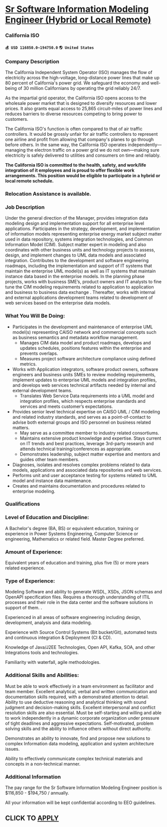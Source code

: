 # [Sr Software Information Modeling Engineer (Hybrid or Local Remote)](https://www.remotewlb.com/apply/sr-software-information-modeling-engineer-hybrid-or-local-remote-82766)  
### California ISO  
#### `💰 USD 116850.0~194750.0` `🌎 United States`  

### Company Description

The California Independent System Operator (ISO) manages the flow of electricity across the high-voltage, long-distance power lines that make up 80 percent of California's power grid. We safeguard the economy and well-being of 30 million Californians by operating the grid reliably 24/7.

As the impartial grid operator, the California ISO opens access to the wholesale power market that is designed to diversify resources and lower prices. It also grants equal access to 25,865 circuit-miles of power lines and reduces barriers to diverse resources competing to bring power to customers.

The California ISO's function is often compared to that of air traffic controllers. It would be grossly unfair for air traffic controllers to represent one airline and profit from allowing that company's planes to go through before others. In the same way, the California ISO operates independently—managing the electron traffic on a power grid we do not own—making sure electricity is safely delivered to utilities and consumers on time and reliably.

 **The California ISO is committed to the health, safety, and work/life integration of it employees and is proud to offer flexible work arrangements. This position would be eligible to participate in a hybrid or local remote schedule.**

### Relocation Assistance is available.

### Job Description

Under the general direction of the Manager, provides integration data modeling design and implementation support for all enterprise level applications. Participates in the strategy, development, and implementation of information models representing enterprise energy market subject matter used in data repository, systems integration technologies, and Common Information Model (CIM). Subject matter expert in modeling and also coordinates with other business units and technology projects to assess, design, and implement changes to UML data models and associated integration. Contributes to the development and software engineering roadmaps, including the implementation and support of IT systems that maintain the enterprise UML model(s) as well as IT systems that maintain instance data based in the enterprise models. In the planning phase projects, works with business SME’s, product owners and IT analysts to fine tune the CIM modeling requirements related to application to application and
business to business data exchange . Thereafter, works with internal and external applications development teams related to development of web services based on the enterprise data models.

### What You Will Be Doing:

  * Participates in the development and maintenance of enterprise UML model(s) representing CAISO network and commercial concepts such as business semantics and metadata workflow management.
    * Manages CIM data model and product roadmaps, develops and updates schedules, positions features within the enterprise and prevents overlaps.
    * Measures project software architecture compliance using defined metrics.
  * Works with Application integrators, software product owners, software engineers and business units SMEs to review modeling requirements, implement updates to enterprise UML models and integration profiles, and develops web services technical artifacts needed by internal and external development teams.
    * Translates Web Service Data requirements into a UML model and integration profiles, which respects enterprise standards and services and meets customer’s expectations.
  * Provides senior level technical expertise on CAISO UML / CIM modeling and related industry standards, and serves as a point-of-contact to advise both external groups and ISO personnel on business related matters. 
    * May serve as a committee member to industry related consortiums.
    * Maintains extensive product knowledge and expertise. Stays current on IT trends and best practices, leverage 3rd-party research and attends technical training/conferences as appropriate.
    * Demonstrates leadership, subject matter expertise and mentors and guides other team members. 
  * Diagnoses, isolates and resolves complex problems related to data models, applications and associated data repositories and web services.
  * Performs unit and user acceptance testing for systems related to UML model and instance data maintenance.
  * Creates and maintains documentation and procedures related to enterprise modeling.

### Qualifications

### Level of Education and Discipline:

A Bachelor's degree (BA, BS) or equivalent education, training or experience in Power Systems Engineering, Computer Science or engineering, Mathematics or related field. Master Degree preferred.

### Amount of Experience:

Equivalent years of education and training, plus five (5) or more years related experience.

### Type of Experience:

Modeling Software and ability to generate WSDL, XSDs, JSON schemas and OpenAPI specification files. Requires a thorough understanding of ITIL processes and their role in the data center and the software solutions in support of them. .

Experienced in all areas of software engineering including design, development, analysis and data modeling.

Experience with Source Control Systems (Bit bucket/Git), automated tests and continuous integration & Deployment (CI & CD).

Knowledge of Java/J2EE Technologies, Open API, Kafka, SOA, and other Integrations tools and technologies.

Familiarity with waterfall, agile methodologies.

### Additional Skills and Abilities:

Must be able to work effectively in a team environment as facilitator and team member. Excellent analytical, verbal and written communication and documentation skills required, with a demonstrated attention to detail. Ability to use deductive reasoning and analytical thinking with sound judgment and decision-making skills. Excellent interpersonal and conflict resolution skills are also essential. Must be self-starting and willing and able to work independently in a dynamic corporate organization under pressure of tight deadlines and aggressive expectations. Self-motivated, problem solving skills and the ability to influence others without direct authority.

Demonstrates an ability to innovate, find and propose new solutions to complex Information data modeling, application and system architecture issues.

Ability to effectively communicate complex technical materials and concepts in a non-technical manner.

### Additional Information

The pay range for the Sr Software Information Modeling Engineer position is $116,850 - $194,750 / annually.

All your information will be kept confidential according to EEO guidelines.

  
## CLICK TO [APPLY](https://www.remotewlb.com/apply/sr-software-information-modeling-engineer-hybrid-or-local-remote-82766)

